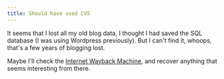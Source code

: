 ```yaml
---
title: Should have used CVS
---
```


It seems that I lost all my old blog data, I thought I had saved the SQL database (I was using Wordpress previously). But I can't find it, whoops, that's a few years of blogging lost.

Maybe I'll check the [Internet Wayback Machine](http://web.archive.org/), and recover anything that seems interesting from there.
